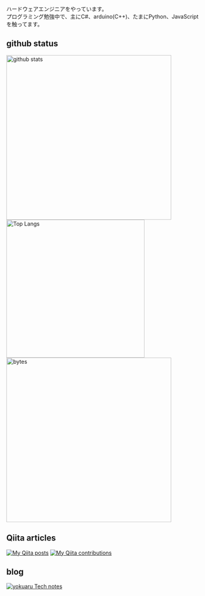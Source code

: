 ハードウェアエンジニアをやっています。  
プログラミング勉強中で、主にC#、arduino(C++)、たまにPython、JavaScriptを触ってます。  

## github status

<p align="left"> 
 <a href="https://github.com/anuraghazra/github-readme-stats"><img alt="github stats" src="https://vercel-serverless-functions-henna.vercel.app/api?username=yamaccu&show_icons=true" width="432px"/></a>
 <a href="https://github.com/anuraghazra/github-readme-stats"><img alt="Top Langs" src="https://vercel-serverless-functions-henna.vercel.app/api/top-langs?username=yamaccu&layout=compact&exclude_repo=yamaccu.github.io,Blazor-CharjsTest" width="362px" /></a>
 <a href="https://github.com/yamaccu/Github-Repo-ByteCounter"><img alt="bytes" src="https://github-repo-bytecounter.vercel.app/api?username=yamaccu&exclude=yamaccu.github.io,Blazor-CharjsTest" width="432px" /></a>
</p>

## Qiita articles

[![My Qiita posts](https://qiita-badge.apiapi.app/s/yamaccu/posts.svg)](http://qiita.com/yamaccu) 
[![My Qiita contributions](https://qiita-badge.apiapi.app/s/yamaccu/contributions.svg)](http://qiita.com/yamaccu) 

## blog

[![yokuaru Tech notes](https://shields.io/badge/-yokuaru_Tech_notes-lightgrey)](https://yamaccu.github.io/)  


<!--
[![GitHub stats](https://github-readme-stats.vercel.app/api?username=yamaccu)](https://github.com/anuraghazra/github-readme-stats) 
[![bytes](https://github-repo-bytecounter.vercel.app/api?username=yamaccu&exclude=yamaccu.github.io,Blazor-CharjsTest)](https://github.com/yamaccu/Github-Repo-ByteCounter)  




**yamaccu/yamaccu** is a ✨ _special_ ✨ repository because its `README.md` (this file) appears on your GitHub profile.

Here are some ideas to get you started:

- 🔭 I’m currently working on ...
- 🌱 I’m currently learning ...
- 👯 I’m looking to collaborate on ...
- 🤔 I’m looking for help with ...
- 💬 Ask me about ...
- 📫 How to reach me: ...
- 😄 Pronouns: ...
- ⚡ Fun fact: ...
-->
